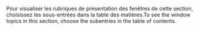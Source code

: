 <span data-ttu-id="9ff36-101">Pour visualiser les rubriques de présentation des fenêtres de cette section, choisissez les sous-entrées dans la table des matières.</span><span class="sxs-lookup"><span data-stu-id="9ff36-101">To see the window topics in this section, choose the subentries in the table of contents.</span></span>
